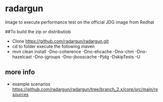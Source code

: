 # radargun
Image to execute performance test on the official JDG image from Redhat

##To build the zip or distributiob 
- Clone https://github.com/radargun/radargun.git
- cd to folder
execute the following maven 
 - mvn clean install -Dno-coherence -Dno-ehcache -Dno-chm -Dno-hazelcast -Dno-jgroups -Dno-jbosscache -Pjdg -DskipTests -U
 
 
 
 ## more info
  - example scenarios https://github.com/radargun/radargun/tree/branch_2.x/core/src/main/resources
  
